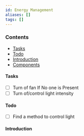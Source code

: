 ```yaml
---
id: Energy Management
aliases: []
tags: []
---
```

<!-- 2024-03-29 -->
### Contents
- [Tasks](#tasks)
- [Todo](#Todo)
- [Introduction](#introduction)
- [Components](#Components)
#### Tasks
- [ ] Turn of fan If No one is Present
- [ ] Turn of/control light intensity 

#### Todo
- [ ] Find a method to control light 



#### Introduction










